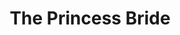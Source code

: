 ---
title: "The Princess Bride"

year: 1987

director: "Rob Reiner"

summary: "Swashbuckling fairy-tale with classic side characters"

comment: "Yes, no, sadly, not 'Stand by Me' or 'This is Spinal Tap'. Reddit is completely in love with this movie, and because you probably spent 1,5 hours scrolling past memes you kind can afford to give it 1,5 hours to watch. Now go post some Spinal Tap memes!"

video: "https://media.giphy.com/media/v1.Y2lkPTc5MGI3NjExeDJsMWYyc3N0M3VkM2F1aHV1eDBoMTVrb2RyMWNqZmlidGcyYXVrZSZlcD12MV9pbnRlcm5hbF9naWZfYnlfaWQmY3Q9Zw/IE5HeyGrdGAIGge9R3/giphy.mp4"

image: "https://media.giphy.com/media/IE5HeyGrdGAIGge9R3/giphy.gif"

imdb: "https://www.imdb.com/title/tt0093779/"

quotes:
  - "Never go in against a Sicilian when death is on the line"
---